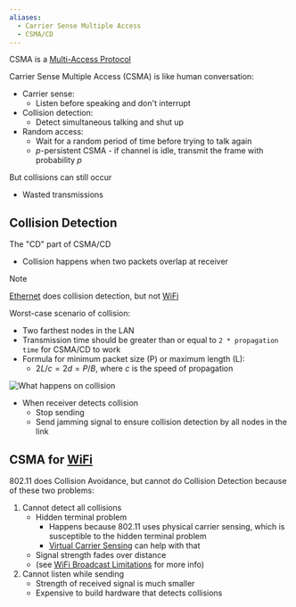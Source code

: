 ```yaml
---
aliases:
  - Carrier Sense Multiple Access
  - CSMA/CD
---
```

CSMA is a [Multi-Access Protocol](OSI%20layers/Link%20Layer/Multi-Access%20Protocol.md)

Carrier Sense Multiple Access (CSMA) is like human conversation:
- Carrier sense:
	- Listen before speaking and don't interrupt
- Collision detection:
	- Detect simultaneous talking and shut up
- Random access:
	- Wait for a random period of time before trying to talk again
	- $p$-persistent CSMA - if channel is idle, transmit the frame with probability $p$

But collisions can still occur
- Wasted transmissions

## Collision Detection

The "CD" part of CSMA/CD
- Collision happens when two packets overlap at receiver

> [!note]
> [Ethernet](Ethernet/Ethernet.md) does collision detection, but not [WiFi](Wireless/Wi-Fi/WiFi.md)

Worst-case scenario of collision:
- Two farthest nodes in the LAN
- Transmission time should be greater than or equal to `2 * propagation time` for CSMA/CD to work
- Formula for minimum packet size (P) or maximum length (L):
	- $2L/c = 2d = P/B$, where $c$ is the speed of propagation

![What happens on collision](OSI%20layers/Link%20Layer/csma-cd-collision.png)

- When receiver detects collision
	- Stop sending
	- Send jamming signal to ensure collision detection by all nodes in the link

## CSMA for [WiFi](Wireless/Wi-Fi/WiFi.md)

802.11 does Collision Avoidance, but cannot do Collision Detection because of these two problems:
1. Cannot detect all collisions
	- Hidden terminal problem
		- Happens because 802.11 uses physical carrier sensing, which is susceptible to the hidden terminal problem
		- [Virtual Carrier Sensing](OSI%20layers/Link%20Layer/Virtual%20Carrier%20Sensing.md) can help with that
	- Signal strength fades over distance
	- (see [WiFi Broadcast Limitations](Wireless/Wi-Fi/WiFi%20Broadcast%20Limitations.md) for more info)
2. Cannot listen while sending
	- Strength of received signal is much smaller
	- Expensive to build hardware that detects collisions
